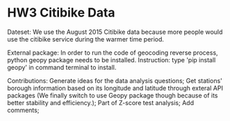 # HW3 Citibike Data

Dateset: We use the August 2015 Citibike data because more people would use the citibike service during the warmer time period. 

External package: In order to run the code of geocoding reverse process, python geopy package needs to be installed.  Instruction: type 'pip install geopy' in command terminal to install.

Contributions:
Generate ideas for the data analysis questions; 
Get stations' borough information based on its longitude and latitude through exteral API packages (We finally switch to use Geopy package though because of its better stability and efficiency.); 
Part of Z-score test analysis; 
Add comments;
